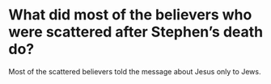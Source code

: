 # What did most of the believers who were scattered after Stephen’s death do?

Most of the scattered believers told the message about Jesus only to Jews.
